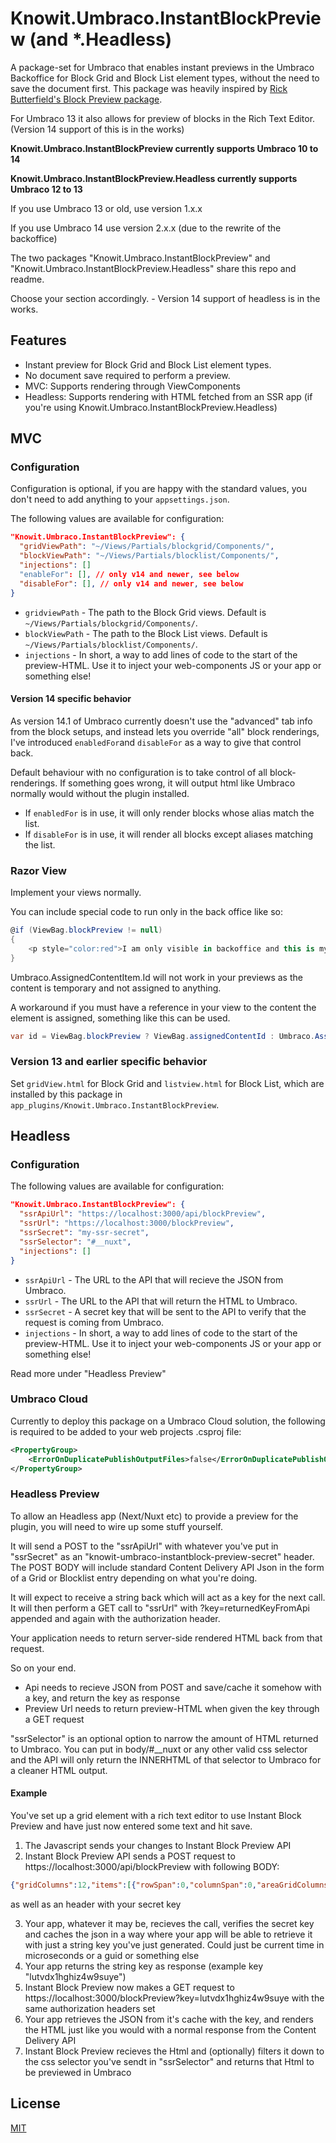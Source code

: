 
# Knowit.Umbraco.InstantBlockPreview (and *.Headless)

A package-set for Umbraco that enables instant previews in the Umbraco Backoffice for Block Grid and Block List element types, 
without the need to save the document first. This package was heavily inspired by [Rick Butterfield's Block Preview package](https://github.com/rickbutterfield/Umbraco.Community.BlockPreview).

For Umbraco 13 it also allows for preview of blocks in the Rich Text Editor. (Version 14 support of this is in the works)

**Knowit.Umbraco.InstantBlockPreview currently supports Umbraco 10 to 14**

**Knowit.Umbraco.InstantBlockPreview.Headless currently supports Umbraco 12 to 13**

If you use Umbraco 13 or old, use version 1.x.x

If you use Umbraco 14 use version 2.x.x (due to the rewrite of the backoffice)

The two packages "Knowit.Umbraco.InstantBlockPreview" and "Knowit.Umbraco.InstantBlockPreview.Headless" share this repo and readme. 

Choose your section accordingly. - Version 14 support of headless is in the works.

## Features
- Instant preview for Block Grid and Block List element types.
- No document save required to perform a preview.
- MVC: Supports rendering through ViewComponents
- Headless: Supports rendering with HTML fetched from an SSR app (if you're using Knowit.Umbraco.InstantBlockPreview.Headless)


## MVC
### Configuration

Configuration is optional, if you are happy with the standard values, you don't need to add anything to your `appsettings.json`. 

The following values are available for configuration:

```json
"Knowit.Umbraco.InstantBlockPreview": {
  "gridViewPath": "~/Views/Partials/blockgrid/Components/",
  "blockViewPath": "~/Views/Partials/blocklist/Components/",
  "injections": []
  "enableFor": [], // only v14 and newer, see below
  "disableFor": [], // only v14 and newer, see below
}
```

- `gridviewPath` - The path to the Block Grid views. Default is `~/Views/Partials/blockgrid/Components/`.
- `blockViewPath` - The path to the Block List views. Default is `~/Views/Partials/blocklist/Components/`.
- `injections` - In short, a way to add lines of code to the start of the preview-HTML. Use it to inject your web-components JS or your app or something else!

#### Version 14 specific behavior
As version 14.1 of Umbraco currently doesn't use the "advanced" tab info from the block setups, and instead lets you override "all" block renderings, I've introduced `enabledFor`and `disableFor` as a way to give that control back. 

Default behaviour with no configuration is to take control of all block-renderings. If something goes wrong, it will output html like Umbraco normally would without the plugin installed.

- If `enabledFor` is in use, it will only render blocks whose alias match the list.
- If `disableFor` is in use, it will render all blocks except aliases matching the list.

### Razor View
Implement your views normally. 

You can include special code to run only in the back office like so:
```csharp
@if (ViewBag.blockPreview != null)
{
    <p style="color:red">I am only visible in backoffice and this is my id @ViewBag.assignedContentId</p>
}
```

Umbraco.AssignedContentItem.Id will not work in your previews as the content is temporary and not assigned to anything.

A workaround if you must have a reference in your view to the content the element is assigned, something like this can be used.

```csharp
var id = ViewBag.blockPreview ? ViewBag.assignedContentId : Umbraco.AssignedContentItem.Id;
```

### Version 13 and earlier specific behavior
Set `gridView.html` for Block Grid and `listview.html` for Block List, which are installed by this package in `app_plugins/Knowit.Umbraco.InstantBlockPreview`. 



## Headless
### Configuration

The following values are available for configuration:

```json
"Knowit.Umbraco.InstantBlockPreview": {
  "ssrApiUrl": "https://localhost:3000/api/blockPreview",
  "ssrUrl": "https://localhost:3000/blockPreview",
  "ssrSecret": "my-ssr-secret",
  "ssrSelector": "#__nuxt",
  "injections": []
}
```

- `ssrApiUrl` - The URL to the API that will recieve the JSON from Umbraco.
- `ssrUrl` - The URL to the API that will return the HTML to Umbraco.
- `ssrSecret` - A secret key that will be sent to the API to verify that the request is coming from Umbraco.
- `injections` - In short, a way to add lines of code to the start of the preview-HTML. Use it to inject your web-components JS or your app or something else!

Read more under "Headless Preview"

### Umbraco Cloud
Currently to deploy this package on a Umbraco Cloud solution, the following is required to be added to your web projects .csproj file:

```xml
<PropertyGroup>
    <ErrorOnDuplicatePublishOutputFiles>false</ErrorOnDuplicatePublishOutputFiles>
</PropertyGroup>
```


### Headless Preview

To allow an Headless app (Next/Nuxt etc) to provide a preview for the plugin, you will need to wire up some stuff yourself.

It will send a POST to the "ssrApiUrl" with whatever you've put in "ssrSecret" as an "knowit-umbraco-instantblock-preview-secret" header. The POST BODY will include standard Content Delivery API Json in the form of a Grid or Blocklist entry depending on what you're doing.

It will expect to receive a string back which will act as a key for the next call. It will then perform a GET call to "ssrUrl" with ?key=returnedKeyFromApi appended and again with the authorization header.

Your application needs to return server-side rendered HTML back from that request.

So on your end.

- Api needs to recieve JSON from POST and save/cache it somehow with a key, and return the key as response
- Preview Url needs to return preview-HTML when given the key through a GET request

"ssrSelector" is an optional option to narrow the amount of HTML returned to Umbraco. You can put in body/#__nuxt or any other valid css selector and the API will only return the INNERHTML of that selector to Umbraco for a cleaner HTML output.

#### Example

You've set up a grid element with a rich text editor to use Instant Block Preview and have just now entered some text and hit save.

1) The Javascript sends your changes to Instant Block Preview API 
2) Instant Block Preview API sends a POST request to https://localhost:3000/api/blockPreview with following BODY: 
```json
{"gridColumns":12,"items":[{"rowSpan":0,"columnSpan":0,"areaGridColumns":12,"areas":[],"content":{"id":"554991cb-dfa4-43fd-85ba-9c9b0213438e","contentType":"text","properties":{"richText":{"markup":"<p>Test 123</p>","blocks":[]}}},"settings":null}]}
```
as well as an header with your secret key

3) Your app, whatever it may be, recieves the call, verifies the secret key and caches the json in a way where your app will be able to retrieve it with just a string key you've just generated. Could just be current time in microseconds or a guid or something else
4) Your app returns the string key as response (example key "lutvdx1hghiz4w9suye")
5) Instant Block Preview now makes a GET request to https://localhost:3000/blockPreview?key=lutvdx1hghiz4w9suye with the same authorization headers set
6) Your app retrieves the JSON from it's cache with the key, and renders the HTML just like you would with a normal response from the Content Delivery API
7) Instant Block Preview recieves the Html and (optionally) filters it down to the css selector you've sendt in "ssrSelector" and returns that Html to be previewed in Umbraco

## License
[MIT](LICENSE)
